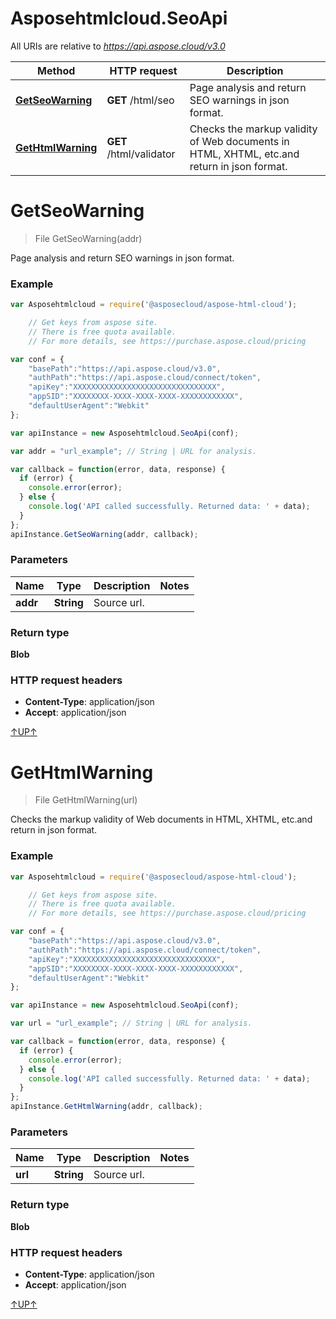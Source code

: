 <a name="SeoApi"></a>
# Asposehtmlcloud.SeoApi

All URIs are relative to *https://api.aspose.cloud/v3.0*

Method | HTTP request | Description
------------- | ------------- | -------------
[**GetSeoWarning**](SeoApi.md#GetSeoWarning) | **GET** /html/seo | Page analysis and return SEO warnings in json format.
[**GetHtmlWarning**](SeoApi.md#GetHtmlWarning) | **GET** /html/validator | Checks the markup validity of Web documents in HTML, XHTML, etc.and return in json format.


<a name="GetSeoWarning"></a>
# **GetSeoWarning**
> File GetSeoWarning(addr)

Page analysis and return SEO warnings in json format.

### Example
```javascript
var Asposehtmlcloud = require('@asposecloud/aspose-html-cloud');

    // Get keys from aspose site.
    // There is free quota available. 
    // For more details, see https://purchase.aspose.cloud/pricing

var conf = {
    "basePath":"https://api.aspose.cloud/v3.0",
    "authPath":"https://api.aspose.cloud/connect/token",
    "apiKey":"XXXXXXXXXXXXXXXXXXXXXXXXXXXXXXXX",
    "appSID":"XXXXXXXX-XXXX-XXXX-XXXX-XXXXXXXXXXXX",
    "defaultUserAgent":"Webkit"
};

var apiInstance = new Asposehtmlcloud.SeoApi(conf);

var addr = "url_example"; // String | URL for analysis.

var callback = function(error, data, response) {
  if (error) {
    console.error(error);
  } else {
    console.log('API called successfully. Returned data: ' + data);
  }
};
apiInstance.GetSeoWarning(addr, callback);
```

### Parameters

Name | Type | Description  | Notes
------------- | ------------- | ------------- | -------------
 **addr** | **String**| Source url. | 


### Return type

**Blob**

### HTTP request headers

 - **Content-Type**: application/json
 - **Accept**: application/json

[&#8593;UP&#8593;](SeoApi.md#SeoApi)


<a name="GetHtmlWarning"></a>
# **GetHtmlWarning**
> File GetHtmlWarning(url)

Checks the markup validity of Web documents in HTML, XHTML, etc.and return in json format.


### Example
```javascript
var Asposehtmlcloud = require('@asposecloud/aspose-html-cloud');

    // Get keys from aspose site.
    // There is free quota available. 
    // For more details, see https://purchase.aspose.cloud/pricing

var conf = {
    "basePath":"https://api.aspose.cloud/v3.0",
    "authPath":"https://api.aspose.cloud/connect/token",
    "apiKey":"XXXXXXXXXXXXXXXXXXXXXXXXXXXXXXXX",
    "appSID":"XXXXXXXX-XXXX-XXXX-XXXX-XXXXXXXXXXXX",
    "defaultUserAgent":"Webkit"
};

var apiInstance = new Asposehtmlcloud.SeoApi(conf);

var url = "url_example"; // String | URL for analysis.

var callback = function(error, data, response) {
  if (error) {
    console.error(error);
  } else {
    console.log('API called successfully. Returned data: ' + data);
  }
};
apiInstance.GetHtmlWarning(addr, callback);
```

### Parameters

Name | Type | Description  | Notes
------------- | ------------- | ------------- | -------------
 **url** | **String**| Source url. | 


### Return type

**Blob**

### HTTP request headers

 - **Content-Type**: application/json
 - **Accept**: application/json

[&#8593;UP&#8593;](SeoApi.md#SeoApi)


